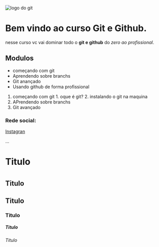 ![logo do git](URL)

# Bem vindo ao curso Git e Github.
nesse curso vc vai dominar todo o **git e github** do _zero ao profissional_.

## Modulos
* começando com git
* Aprendendo sobre branchs
* Git anançado
* Usando github de forma profissional

1. começando com git
        1. oque é git?
        2. instalando o git na maquina
2. APrendendo sobre branchs
3. Git avançado

### Rede social:
[Instagran](URL)

...
# Titulo <h1>
## Titulo <h2>
## Titulo <h3>
### Titulo <h4>
##### Titulo <h5>
###### Titulo <h6>
